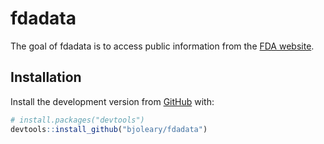 
<!-- README.md is generated from README.Rmd. Please edit that file -->
fdadata
=======

<!-- badges: start -->
<!-- badges: end -->
The goal of fdadata is to access public information from the [FDA website](https://www.fda.gov).

Installation
------------

<!-- You can install the released version of fdadata from [CRAN](https://CRAN.R-project.org) with: -->
<!-- ``` r -->
<!-- install.packages("fdadata") -->
<!-- ``` -->
Install the development version from [GitHub](https://github.com/) with:

``` r
# install.packages("devtools")
devtools::install_github("bjoleary/fdadata")
```

<!-- ## Example -->
<!-- This is a basic example which shows you how to solve a common problem: -->
<!-- ```{r example} -->
<!-- library(fdadata) -->
<!-- ## basic example code -->
<!-- ``` -->
